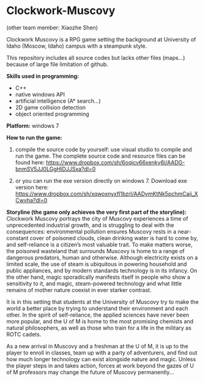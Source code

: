 # Clockwork-Muscovy
(other team member: Xiaozhe Shen)

Clockwork Muscovy is a RPG game setting the background at University of Idaho (Moscow, Idaho) campus with a steampunk style. 

This repository includes all source codes but lacks other files (maps...) because of large file limitation of github.

**Skills used in programming:** 
* C++
* native windows API
* artificial intelligence (A* search...)
* 2D game collision detection
* object oriented programming

**Platform:** windows 7


**How to run the game:**  
1) compile the source code by yourself: use visual studio to compile and run the game. The complete source code and resource files can be found here:
https://www.dropbox.com/sh/6oqicv66xenky6i/AADG-bnmSV5JJ0LGgHIDJJSxa?dl=0

2) or you can run the exe version directly on windows 7. Download exe version here:
https://www.dropbox.com/sh/xqwoxnyxfl1bzrl/AADymKtNk5pchmCaij_XCwvha?dl=0



**Storyline (the game only achieves the very first part of the storyline):**  
Clockwork  Muscovy  portrays  the city  of Muscovy experiences a time of unprecedented industrial growth,  and is struggling to deal with  the consequences:   environmental  pollution  ensures  Muscovy  rests  in  a near-constant cover of poisoned clouds, clean drinking  water is hard to come by, and  self-reliance is a citizen’s most  valuable  trait. To make matters worse, the poisoned  wasteland  that surrounds Muscovy  is home to a range  of dangerous predators, human  and otherwise.  Although electricity exists on a limited scale, the use of steam is ubiquitous in powering household and public appliances,  and by modern standards technology is in its infancy.  On the other hand,  magic sporadically  manifests itself in people who show a sensitivity to it, and  magic, steam-powered technology and what little remains  of mother nature coexist in ever starker contrast.

It is in this setting that students at the University  of Muscovy  try  to make the  world a better place by trying to  understand their  environment  and  each other.  In the spirit  of self-reliance,  the applied sciences have never been more popular,  and  the U of M is home to the most promising chemists and  natural philosophers,  as well as those who train for a life in the military as ROTC  cadets.

As a new arrival  in Muscovy and  a freshman  at  the  U of M, it is up to the player  to enroll in classes, team  up  with  a party of adventurers,  and  find out how much longer technology can exist alongside nature and  magic.  Unless the player  steps  in and  takes  action,  forces at work beyond  the gazes of U of M professors may change the future  of Muscovy permanently...
